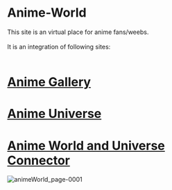 # Anime-World
This site is an virtual place for anime fans/weebs.
<br>
<br>
It is an integration of following sites:
<br>
<br>
# [Anime Gallery](https://itzmeutkarshh.github.io/Anime-Gallery/)

# [Anime Universe](https://itzmeutkarshh.github.io/Anime-Universe/)

# [Anime World and Universe Connector](https://itzmeutkarshh.github.io/Anime-World-and-Universe-Connector/)

![animeWorld_page-0001](https://github.com/itzmeutkarshh/Anime-World/assets/100088315/83422f95-e673-441a-88b2-d06b3cb1f0fd)

